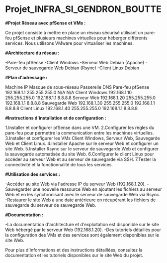 # Projet_INFRA_SI_GENDRON_BOUTTE

**#Projet Réseau avec pfSense et VMs :**

Ce projet consiste à mettre en place un réseau sécurisé utilisant un pare-feu pfSense et plusieurs machines virtuelles pour héberger différents services. Nous utilisons VMware pour virtualiser les machines.

**#Architecture du réseau :**

-Pare-feu pfSense
-Client Windows
-Serveur Web Debian (Apache)
-Serveur de sauvegarde Web Debian (Rsync)
-Client Linux Debian

**#Plan d'adressage :**

Machine	IP	Masque de sous-réseau	Passerelle	DNS
Pare-feu pfSense	192.168.1.1	255.255.255.0	N/A	N/A
Client Windows	192.168.1.10	255.255.255.0	192.168.1.1	8.8.8.8
Serveur Web	192.168.1.20	255.255.255.0	192.168.1.1	8.8.8.8
Sauvegarde Web	192.168.1.30	255.255.255.0	192.168.1.1	8.8.8.8
Client Linux	192.168.1.40	255.255.255.0	192.168.1.1	8.8.8.8

**#Instructions d'installation et de configuration :**

1.Installer et configurer pfSense dans une VM.
2.Configurer les règles du pare-feu pour permettre la communication entre les machines virtuelles.
3.Installer et configurer les VMs Client Windows, Serveur Web, Sauvegarde Web et Client Linux.
4.Installer Apache sur le serveur Web et configurer un site Web.
5.Installer Rsync sur le serveur de sauvegarde Web et configurer la sauvegarde automatisée du site Web.
6.Configurer le client Linux pour accéder au serveur Web et au serveur de sauvegarde via SSH.
7.Tester la connectivité et la fonctionnalité de tous les services.

**#Utilisation des services :**

-Accéder au site Web via l'adresse IP du serveur Web (192.168.1.20).
-Sauvegarder une nouvelle ressource Web en ajoutant les fichiers au serveur Web et en les synchronisant avec le serveur de sauvegarde Web via Rsync.
-Restaurer le site Web à une date antérieure en récupérant les fichiers de sauvegarde du serveur de sauvegarde Web.

**#Documentation :**

-La documentation d'architecture et d'exploitation est disponible sur le site Web hébergé par le serveur Web (192.168.1.20).
-Des tutoriels détaillés pour la configuration des VMs et des services sont également disponibles sur le site Web.

Pour plus d'informations et des instructions détaillées, consultez la documentation et les tutoriels disponibles sur le site Web du projet.